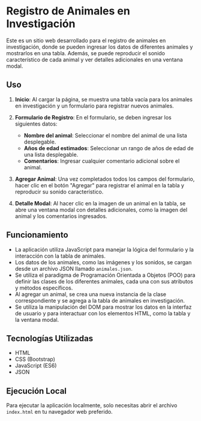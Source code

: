 # Registro de Animales en Investigación

Este es un sitio web desarrollado para el registro de animales en investigación, donde se pueden ingresar los datos de diferentes animales y mostrarlos en una tabla. Además, se puede reproducir el sonido característico de cada animal y ver detalles adicionales en una ventana modal.

## Uso

1. **Inicio**: Al cargar la página, se muestra una tabla vacía para los animales en investigación y un formulario para registrar nuevos animales.

2. **Formulario de Registro**: En el formulario, se deben ingresar los siguientes datos:
   - **Nombre del animal**: Seleccionar el nombre del animal de una lista desplegable.
   - **Años de edad estimados**: Seleccionar un rango de años de edad de una lista desplegable.
   - **Comentarios**: Ingresar cualquier comentario adicional sobre el animal.

3. **Agregar Animal**: Una vez completados todos los campos del formulario, hacer clic en el botón "Agregar" para registrar el animal en la tabla y reproducir su sonido característico.

4. **Detalle Modal**: Al hacer clic en la imagen de un animal en la tabla, se abre una ventana modal con detalles adicionales, como la imagen del animal y los comentarios ingresados.

## Funcionamiento

- La aplicación utiliza JavaScript para manejar la lógica del formulario y la interacción con la tabla de animales.
- Los datos de los animales, como las imágenes y los sonidos, se cargan desde un archivo JSON llamado `animales.json`.
- Se utiliza el paradigma de Programación Orientada a Objetos (POO) para definir las clases de los diferentes animales, cada una con sus atributos y métodos específicos.
- Al agregar un animal, se crea una nueva instancia de la clase correspondiente y se agrega a la tabla de animales en investigación.
- Se utiliza la manipulación del DOM para mostrar los datos en la interfaz de usuario y para interactuar con los elementos HTML, como la tabla y la ventana modal.

## Tecnologías Utilizadas

- HTML
- CSS (Bootstrap)
- JavaScript (ES6)
- JSON

## Ejecución Local

Para ejecutar la aplicación localmente, solo necesitas abrir el archivo `index.html` en tu navegador web preferido.
